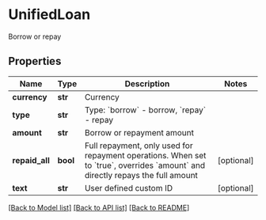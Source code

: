 # UnifiedLoan

Borrow or repay
## Properties
Name | Type | Description | Notes
------------ | ------------- | ------------- | -------------
**currency** | **str** | Currency | 
**type** | **str** | Type: &#x60;borrow&#x60; - borrow, &#x60;repay&#x60; - repay | 
**amount** | **str** | Borrow or repayment amount | 
**repaid_all** | **bool** | Full repayment, only used for repayment operations. When set to &#x60;true&#x60;, overrides &#x60;amount&#x60; and directly repays the full amount | [optional] 
**text** | **str** | User defined custom ID | [optional] 

[[Back to Model list]](../README.md#documentation-for-models) [[Back to API list]](../README.md#documentation-for-api-endpoints) [[Back to README]](../README.md)


